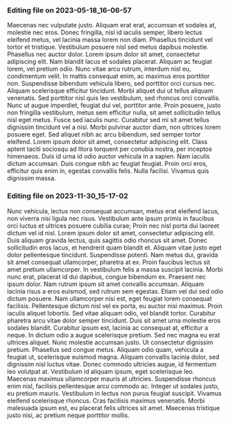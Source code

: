 

### Editing file on 2023-05-18_16-06-57

Maecenas nec vulputate justo. Aliquam erat erat, accumsan et sodales at, molestie nec eros. Donec fringilla, nisl id iaculis semper, libero lectus eleifend metus, vel lacinia massa lorem non diam. Phasellus tincidunt vel tortor et tristique. Vestibulum posuere nisl sed metus dapibus molestie. Phasellus nec auctor dolor. Lorem ipsum dolor sit amet, consectetur adipiscing elit. Nam blandit lacus et sodales placerat. Aliquam ac feugiat lorem, vel pretium odio. Nunc vitae arcu rutrum, interdum nisl eu, condimentum velit. In mattis consequat enim, ac maximus eros porttitor non. Suspendisse bibendum vehicula libero, sed porttitor orci cursus nec. Aliquam scelerisque efficitur tincidunt. Morbi aliquet dui ut tellus aliquam venenatis. Sed porttitor nisl quis leo vestibulum, sed rhoncus orci convallis. Nunc ut augue imperdiet, feugiat dui vel, porttitor ante.
Proin posuere, justo non fringilla vestibulum, metus sem efficitur nulla, sit amet sollicitudin tellus nisl eget metus. Fusce sed iaculis nunc. Curabitur sed mi sit amet tellus dignissim tincidunt vel a nisi. Morbi pulvinar auctor diam, non ultrices lorem posuere eget. Sed aliquet nibh ac arcu bibendum, sed semper tortor eleifend. Lorem ipsum dolor sit amet, consectetur adipiscing elit. Class aptent taciti sociosqu ad litora torquent per conubia nostra, per inceptos himenaeos. Duis id urna id odio auctor vehicula in a sapien. Nam iaculis dictum accumsan. Duis congue nibh ac feugiat feugiat. Proin orci eros, efficitur quis enim in, egestas convallis felis. Nulla facilisi. Vivamus quis dignissim massa.




### Editing file on 2023-11-30_15-17-02

Nunc vehicula, lectus non consequat accumsan, metus erat eleifend lacus, non viverra nisi ligula nec risus. Vestibulum ante ipsum primis in faucibus orci luctus et ultrices posuere cubilia curae; Proin nec nisl porta dui laoreet dictum vel id nisl. Lorem ipsum dolor sit amet, consectetur adipiscing elit. Duis aliquam gravida lectus, quis sagittis odio rhoncus sit amet. Donec sollicitudin eros lacus, et hendrerit quam blandit et. Aliquam vitae justo eget dolor pellentesque tincidunt. Suspendisse potenti. Nam metus dui, gravida sit amet consequat ullamcorper, pharetra at ex. Proin faucibus lectus sit amet pretium ullamcorper. In vestibulum felis a massa suscipit lacinia. Morbi nunc erat, placerat id dui dapibus, congue bibendum ex. Praesent nec ipsum dolor. Nam rutrum ipsum sit amet convallis accumsan. Aliquam lacinia risus a eros euismod, sed rutrum sem egestas.
Etiam vel dui sed odio dictum posuere. Nam ullamcorper nisi est, eget feugiat lorem consequat facilisis. Pellentesque dictum nisl vel ex porta, eu auctor nisi maximus. Proin iaculis aliquet lobortis. Sed vitae aliquam odio, vel blandit tortor. Curabitur pharetra arcu vitae dolor semper tincidunt. Duis sit amet urna molestie eros sodales blandit. Curabitur ipsum est, lacinia ac consequat at, efficitur a neque. In dictum odio a augue scelerisque pretium. Sed nec magna eu erat ultrices aliquet. Nunc molestie accumsan justo. Ut consectetur dignissim pretium. Phasellus sed congue metus.
Aliquam odio quam, vehicula a feugiat ut, scelerisque euismod magna. Aliquam convallis lacinia dolor, sed dignissim nisl luctus vitae. Donec commodo ultricies augue, id fermentum leo volutpat at. Vestibulum id aliquam ipsum, eget scelerisque leo. Maecenas maximus ullamcorper mauris at ultricies. Suspendisse rhoncus enim nisl, facilisis pellentesque arcu commodo ac. Integer ut sodales justo, eu pretium mauris. Vestibulum in lectus non purus feugiat suscipit. Vivamus eleifend scelerisque rhoncus. Cras facilisis maximus venenatis. Morbi malesuada ipsum est, eu placerat felis ultrices sit amet. Maecenas tristique justo nisi, ac pretium neque porttitor mollis.


